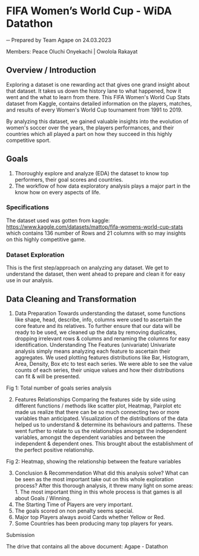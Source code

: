 # FIFA Women’s World Cup - WiDA Datathon

─
Prepared by Team Agape on 24.03.2023

Members: 
Peace Oluchi Onyekachi |
Owolola Rakayat


## Overview / Introduction

Exploring a dataset is one rewarding act that gives one grand insight about that dataset. It takes us down the history lane to what happened, how it went and the what to learn from there. This FIFA Women's World Cup Stats dataset from Kaggle, contains detailed information on the players, matches, and results of every Women's World Cup tournament from 1991 to 2019. 

By analyzing this dataset, we gained valuable insights into the evolution of women's soccer over the years, the players performances, and their countries which all played a part on how they succeed in this highly competitive sport.


## Goals
1. Thoroughly explore and analyze (EDA) the dataset to know top performers, their goal scores and countries. 
2. The workflow of how data exploratory analysis plays a major part in the know how on every aspects of life. 


### Specifications

The dataset used was gotten from kaggle: https://www.kaggle.com/datasets/mattop/fifa-womens-world-cup-stats which contains 136 number of Rows and 21 columns with so may insights on this highly competitive game.

### Dataset Exploration
This is the first step/approach on analyzing any dataset. We get to understand the dataset, then went ahead to prepare and clean it for easy use in our analysis. 

## Data Cleaning and Transformation

1. Data Preparation 
Towards understanding the dataset, some functions like shape, head, describe, info, columns were used to ascertain the core feature and its relatives.
To further ensure that our data will be ready to be used, we cleaned up the data by removing duplicates, dropping irrelevant rows & columns and renaming the columns for easy identification. 
Understanding The Features (univariate) 
Univariate analysis simply means analyzing each feature to ascertain their aggregates. 
We used plotting features distributions like Bar, Histogram, Area, Density, Box etc to test each series. We were able to see the value counts of each series, their unique values and how their distributions can fit & will be presented.  

Fig 1: Total number of goals series analysis 

2. Features Relationships 
Comparing the features side by side using different functions / methods like scatter plot, Heatmap, Pairplot etc made us realize that there can be so much connecting two or more variables than anticipated.
Visualization of the distributions of the data helped us to understand & determine its behaviours and patterns.  These went further to relate to us the relationships amongst the independent variables, amongst the dependent variables and between the independent & dependent ones. 
This brought about the establishment of the perfect positive relationship.

Fig 2: Heatmap, showing the relationship between the feature variables 

3. Conclusion & Recommendation
What did this analysis solve? What can be seen as the most important take out on this whole exploration process? After this thorough analysis, it threw many light on some areas: 1. The most important thing in this whole process is that games is all about Goals / Winning.
2. The Starting Time of Players are very important.
3. The goals scored on non penalty seems special.
4. Major top Players always avoid Cards whether Yellow or Red.
5. Some Countries has been producing many top players for years. 

Submission

The drive that contains all the above document: Agape - Datathon
